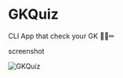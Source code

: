 # GKQuiz
CLI App that check your GK 📘📕✏

screenshot

![GKQuiz](https://user-images.githubusercontent.com/50478681/150648962-ed1aba24-b960-49aa-89f2-420ed3c28378.png)
